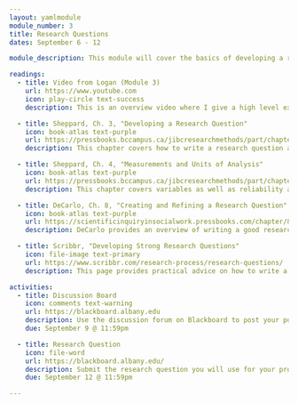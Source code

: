 ```yaml
---
layout: yamlmodule
module_number: 3
title: Research Questions
dates: September 6 - 12

module_description: This module will cover the basics of developing a research question that will guide your proposal creation for the rest of the semester.

readings:
  - title: Video from Logan (Module 3)
    url: https://www.youtube.com
    icon: play-circle text-success
    description: This is an overview video where I give a high level explanation of the readings and describe this week's tasks.

  - title: Sheppard, Ch. 3, "Developing a Research Question"
    icon: book-atlas text-purple
    url: https://pressbooks.bccampus.ca/jibcresearchmethods/part/chapter-3/
    description: This chapter covers how to write a research question as well as high level overviews of qualitative versus quantitative research.

  - title: Sheppard, Ch. 4, "Measurements and Units of Analysis"
    icon: book-atlas text-purple
    url: https://pressbooks.bccampus.ca/jibcresearchmethods/part/chapter-4/
    description: This chapter covers variables as well as reliability and validity.

  - title: DeCarlo, Ch. 8, "Creating and Refining a Research Question"
    icon: book-atlas text-purple
    url: https://scientificinquiryinsocialwork.pressbooks.com/chapter/8-0-chapter-introduction/
    description: DeCarlo provides an overview of writing a good research question <strong><em>with some specific tips and critiques</em></strong> as well as explanations that augment Sheppard's content.

  - title: Scribbr, "Developing Strong Research Questions"
    icon: file-image text-primary
    url: https://www.scribbr.com/research-process/research-questions/
    description: This page provides practical advice on how to write a research question. Definitely watch the 4.5 minute video. There is also a quiz to check for understanding that I strongly recommend. <em>Note:</em> Scribbr offers paid editing services, but this course is only using their free content.

activities:
  - title: Discussion Board
    icon: comments text-warning
    url: https://blackboard.albany.edu
    description: Use the discussion forum on Blackboard to post your potential research question. Give feedback to your classmates and integrate their feedback when you submit your research question.
    due: September 9 @ 11:59pm

  - title: Research Question
    icon: file-word
    url: https://blackboard.albany.edu/
    description: Submit the research question you will use for your proposal.
    due: September 12 @ 11:59pm

---
```

